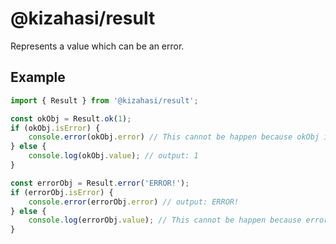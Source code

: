 # @kizahasi/result

Represents a value which can be an error.

## Example

```typescript
import { Result } from '@kizahasi/result';

const okObj = Result.ok(1);
if (okObj.isError) {
    console.error(okObj.error) // This cannot be happen because okObj is not an error
} else {
    console.log(okObj.value); // output: 1
}

const errorObj = Result.error('ERROR!');
if (errorObj.isError) {
    console.error(errorObj.error) // output: ERROR!
} else {
    console.log(errorObj.value); // This cannot be happen because errorObj is an error
}
```
